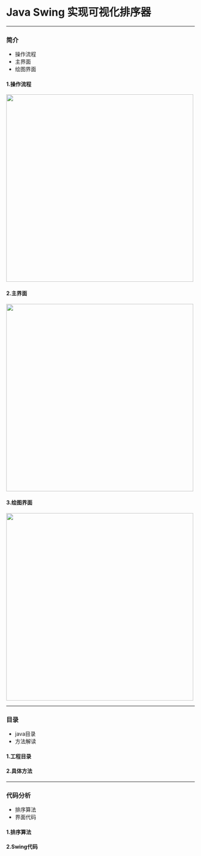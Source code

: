 # Java Swing 实现可视化排序器 #
------
### 简介 ###
* 操作流程
* 主界面
* 绘图界面

#### 1.操作流程 ####

<img src=http://chuantu.biz/t6/211/1516448498x-1566638189.png hight="800" width="500"/>

#### 2.主界面 ####
<img src=http://chuantu.biz/t6/211/1516448159x-1404758299.png hight="500" width="500"/>

#### 3.绘图界面 ####
<img src=http://chuantu.biz/t6/211/1516448452x-1566638189.png hight="500" width="500"/>

------
### 目录 ###
* java目录
* 方法解读

#### 1.工程目录 ####


#### 2.具体方法 ####


------
### 代码分析 ###
* 排序算法
* 界面代码

#### 1.排序算法 ####

#### 2.Swing代码 ####
